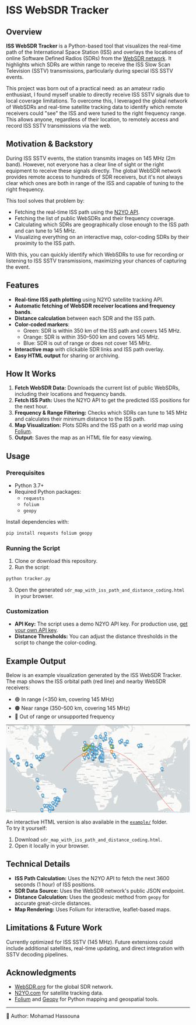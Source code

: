 # ISS WebSDR Tracker

## Overview

**ISS WebSDR Tracker** is a Python-based tool that visualizes the real-time path of the International Space Station (ISS) and overlays the locations of online Software Defined Radios (SDRs) from the [WebSDR network](http://websdr.org/). It highlights which SDRs are within range to receive the ISS Slow Scan Television (SSTV) transmissions, particularly during special ISS SSTV events.

This project was born out of a practical need: as an amateur radio enthusiast, I found myself unable to directly receive ISS SSTV signals due to local coverage limitations. To overcome this, I leveraged the global network of WebSDRs and real-time satellite tracking data to identify which remote receivers could "see" the ISS and were tuned to the right frequency range. This allows anyone, regardless of their location, to remotely access and record ISS SSTV transmissions via the web.

## Motivation & Backstory

During ISS SSTV events, the station transmits images on 145 MHz (2m band). However, not everyone has a clear line of sight or the right equipment to receive these signals directly. The global WebSDR network provides remote access to hundreds of SDR receivers, but it's not always clear which ones are both in range of the ISS and capable of tuning to the right frequency.

This tool solves that problem by:
- Fetching the real-time ISS path using the [N2YO API](https://www.n2yo.com/).
- Fetching the list of public WebSDRs and their frequency coverage.
- Calculating which SDRs are geographically close enough to the ISS path and can tune to 145 MHz.
- Visualizing everything on an interactive map, color-coding SDRs by their proximity to the ISS path.

With this, you can quickly identify which WebSDRs to use for recording or listening to ISS SSTV transmissions, maximizing your chances of capturing the event.

## Features

- **Real-time ISS path plotting** using N2YO satellite tracking API.
- **Automatic fetching of WebSDR receiver locations and frequency bands**.
- **Distance calculation** between each SDR and the ISS path.
- **Color-coded markers**:
  - Green: SDR is within 350 km of the ISS path and covers 145 MHz.
  - Orange: SDR is within 350–500 km and covers 145 MHz.
  - Blue: SDR is out of range or does not cover 145 MHz.
- **Interactive map** with clickable SDR links and ISS path overlay.
- **Easy HTML output** for sharing or archiving.

## How It Works

1. **Fetch WebSDR Data:** Downloads the current list of public WebSDRs, including their locations and frequency bands.
2. **Fetch ISS Path:** Uses the N2YO API to get the predicted ISS positions for the next hour.
3. **Frequency & Range Filtering:** Checks which SDRs can tune to 145 MHz and calculates their minimum distance to the ISS path.
4. **Map Visualization:** Plots SDRs and the ISS path on a world map using [Folium](https://python-visualization.github.io/folium/).
5. **Output:** Saves the map as an HTML file for easy viewing.

## Usage

### Prerequisites

- Python 3.7+
- Required Python packages:
  - `requests`
  - `folium`
  - `geopy`

Install dependencies with:

```bash
pip install requests folium geopy
```

### Running the Script

1. Clone or download this repository.
2. Run the script:

```bash
python tracker.py
```

3. Open the generated `sdr_map_with_iss_path_and_distance_coding.html` in your browser.

### Customization

- **API Key:** The script uses a demo N2YO API key. For production use, [get your own API key](https://www.n2yo.com/api/).
- **Distance Thresholds:** You can adjust the distance thresholds in the script to change the color-coding.

## Example Output

Below is an example visualization generated by the ISS WebSDR Tracker.  
The map shows the ISS orbital path (red line) and nearby WebSDR receivers:  
- 🟢 In range (<350 km, covering 145 MHz)  
- 🟠 Near range (350–500 km, covering 145 MHz)  
- 🔵 Out of range or unsupported frequency  

![ISS Tracker Example](example/iss_map_example.png)

An interactive HTML version is also available in the [`example/`](example/) folder.  
To try it yourself:  
1. Download `sdr_map_with_iss_path_and_distance_coding.html`.  
2. Open it locally in your browser.  

## Technical Details

- **ISS Path Calculation:** Uses the N2YO API to fetch the next 3600 seconds (1 hour) of ISS positions.
- **SDR Data Source:** Uses the WebSDR network's public JSON endpoint.
- **Distance Calculation:** Uses the geodesic method from `geopy` for accurate great-circle distances.
- **Map Rendering:** Uses Folium for interactive, leaflet-based maps.

## Limitations & Future Work

Currently optimized for ISS SSTV (145 MHz). Future extensions could include additional satellites, real-time updating, and direct integration with SSTV decoding pipelines.

## Acknowledgments

- [WebSDR.org](http://websdr.org/) for the global SDR network.
- [N2YO.com](https://www.n2yo.com/) for satellite tracking data.
- [Folium](https://python-visualization.github.io/folium/) and [Geopy](https://geopy.readthedocs.io/) for Python mapping and geospatial tools.

---

👤 Author: Mohamad Hassouna
